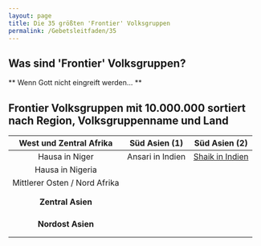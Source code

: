 ```yaml
---
layout: page
title: Die 35 größten 'Frontier' Volksgruppen
permalink: /Gebetsleitfaden/35
---
```

## Was sind 'Frontier' Volksgruppen?

** Wenn Gott nicht eingreift werden... **

## Frontier Volksgruppen mit 10.000.000 sortiert nach Region, Volksgruppenname und Land

|  **West und Zentral Afrika**  	| **Süd Asien (1)** 	| **Süd Asien (2)** 	|
|:-----------------------------:	|:-----------------:	|:-----------------:	|
| Hausa in Niger                	| Ansari in Indien  	| [Shaik in Indien](/volksgruppen/shaik_in_indien)   	|
| Hausa in Nigeria              	|                   	|                   	|
| Mittlerer Osten / Nord Afrika 	|                   	|                   	|
|                               	|                   	|                   	|
|                               	|                   	|                   	|
|       **Zentral Asien**       	|                   	|                   	|
|                               	|                   	|                   	|
|                               	|                   	|                   	|
|                               	|                   	|                   	|
|       **Nordost Asien**       	|                   	|                   	|
|                               	|                   	|                   	|
|                               	|                   	|                   	|
